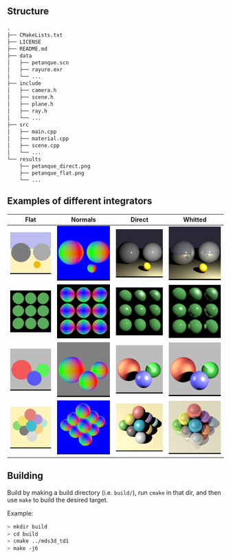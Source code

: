 
## Structure
``` text
.
├── CMakeLists.txt
├── LICENSE
├── README.md
├── data
│   ├── petanque.scn
│   ├── rayure.exr
│   └── ...
├── include
│   ├── camera.h
│   ├── scene.h
│   ├── plane.h
│   ├── ray.h
│   └── ...
├── src
│   ├── main.cpp
│   ├── material.cpp
│   ├── scene.cpp
│   └── ...
└── results
    ├── petanque_direct.png
    ├── petanque_flat.png
    └── ...
```

## Examples of different integrators

| Flat | Normals | Direct | Whitted |
|:-------------------------:|:-------------------------:|:-------------------------:|:-------------------------:
| ![](results/petanque_flat.png) | ![](results/petanque_normals.png) | ![](results/petanque_direct.png) | ![](results/petanque_whitted.png) |
| ![](results/phong_flat.png) | ![](results/phong_normals.png) | ![](results/phong_direct.png) | ![](results/phong_whitted.png) |
| ![](results/troisSpheres_flat.png) | ![](results/troisSpheres_normals.png) | ![](results/troisSpheres_direct.png) | ![](results/troisSpheres_whitted.png) |
| ![](results/tasSpheres_flat.png) | ![](results/tasSpheres_normals.png) | ![](results/tasSpheres_direct.png) | ![](results/tasSpheres_whitted.png) |

## Building

Build by making a build directory (i.e. `build/`), run `cmake` in that dir, and then use `make` to build the desired target.

Example:

``` bash
> mkdir build
> cd build
> cmake ../mds3d_td1
> make -j6
```

